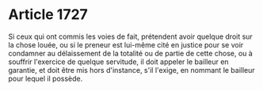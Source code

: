 # Article 1727

Si ceux qui ont commis les voies de fait, prétendent avoir quelque droit sur la chose louée, ou si le preneur est lui-même cité en justice pour se voir condamner au délaissement de la totalité ou de partie de cette chose, ou à souffrir l'exercice de quelque servitude, il doit appeler le bailleur en garantie, et doit être mis hors d'instance, s'il l'exige, en nommant le bailleur pour lequel il possède.